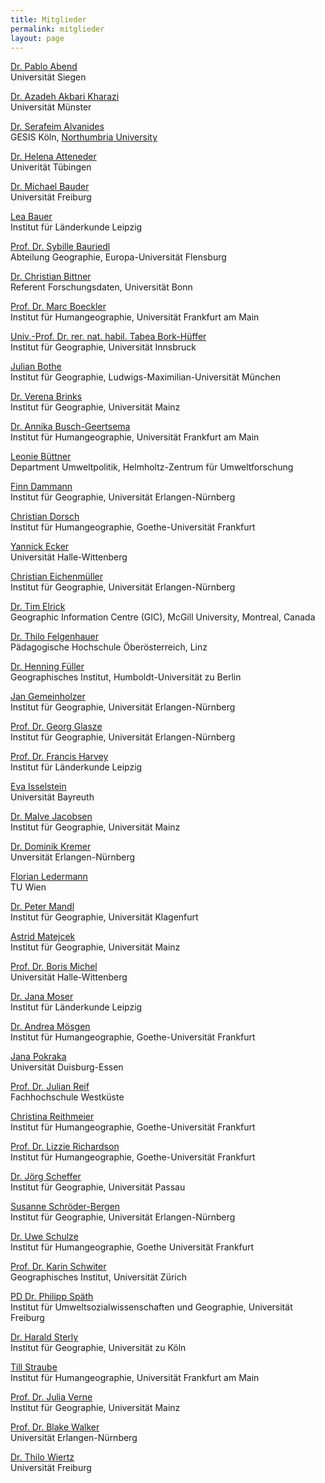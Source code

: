 ```yaml
---
title: Mitglieder
permalink: mitglieder
layout: page
---
```


<!-- ************************
     * ACHTUNG BITTE LESEN! *
     ************************

     Damit das mit den Zeilenumbrüchen hinhaut, müssen jeweils hinter der
     ersten Zeile (also hinter dem Namen, bzw. hinter der geschlossenen Klammer
     vom Link) noch zwei Leerzeichen stehen.  -->

[Dr. Pablo Abend](http://www.locatingmedia.uni-siegen.de/pablo-abend/)    
Universität Siegen

[Dr. Azadeh Akbari Kharazi](https://www.uni-muenster.de/Geographie/mitarbeiter/akbari.shtml)  
Universität Münster

[Dr. Serafeim Alvanides](https://www.gesis.org/institut/mitarbeiterverzeichnis/person/S.Alvanides)  
GESIS Köln, [Northumbria University](https://www.northumbria.ac.uk/about-us/our-staff/a/seraphim-alvanides)

[Dr. Helena Atteneder](https://uni-tuebingen.de/fakultaeten/philosophische-fakultaet/fachbereiche/philosophie-rhetorik-medien/institut-fuer-medienwissenschaft/institut/personen/atteneder-helena-dr/)  
Univerität Tübingen

[Dr. Michael Bauder](https://www.geographie.uni-freiburg.de/ikg/mitarb/bauder_m)  
Universität Freiburg

[Lea Bauer](https://www.ifl-leipzig.de/de/das-ifl/mitarbeiter/bauer-lea.html)  
Institut für Länderkunde Leipzig

[Prof. Dr. Sybille Bauriedl](https://www.uni-flensburg.de/geographie/integrative-geographie/team/prof-dr-sybille-bauriedl/zur-person/)  
Abteilung Geographie, Europa-Universität Flensburg

[Dr. Christian Bittner](https://www.ulb.uni-bonn.de/de/die-ulb/organisation-ansprechpartner/ansprechpartner-von-a-z/bittner)  
Referent Forschungsdaten, Universität Bonn

[Prof. Dr. Marc Boeckler](https://www.uni-frankfurt.de/45478395/01_portrait)  
Institut für Humangeographie, Universität Frankfurt am Main

[Univ.-Prof. Dr. rer. nat. habil. Tabea Bork-Hüffer](https://www.uibk.ac.at/geographie/personal/bork-hueffer/)  
Institut für Geographie, Universität Innsbruck  

[Julian Bothe](http://www.geographie.uni-muenchen.de/department/fiona/personen/index.php?personen_details=1&user_id=326)  
Institut für Geographie, Ludwigs-Maximilian-Universität München  

[Dr. Verena Brinks](https://digitalekulturen.uni-mainz.de/team/verena-brinks/)   
Institut für Geographie, Universität Mainz

[Dr. Annika Busch-Geertsema](http://www.uni-frankfurt.de/45862962/Kurzportrait)  
Institut für Humangeographie, Universität Frankfurt am Main

[Leonie Büttner](https://www.ufz.de/index.php?de=46763)  
Department Umweltpolitik, Helmholtz-Zentrum für Umweltforschung

[Finn Dammann](http://www.geographie.nat.uni-erlangen.de/personen/finn-dammann/)  
Institut für Geographie, Universität Erlangen-Nürnberg  

[Christian Dorsch](https://www.uni-frankfurt.de/45862947)  
Institut für Humangeographie, Goethe-Universität Frankfurt

[Yannick Ecker](https://blogs.urz.uni-halle.de/digigeo/mitarbeiterinnen/ecker/)  
Universität Halle-Wittenberg

[Christian Eichenmüller](http://www.geographie.nat.uni-erlangen.de/personen/christian-eichenmueller/)  
Institut für Geographie, Universität Erlangen-Nürnberg

[Dr. Tim Elrick](http://gic.geog.mcgill.ca)  
Geographic Information Centre (GIC), McGill University, Montreal, Canada

[Dr. Thilo Felgenhauer](http://pro.ph-ooe.at/tilo-felgenhauer.html)  
Pädagogische Hochschule Öberösterreich, Linz

[Dr. Henning Füller](https://www.geographie.hu-berlin.de/de/Members/fueller_henning)  
Geographisches Institut, Humboldt-Universität zu Berlin

[Jan Gemeinholzer](https://www.researchgate.net/profile/Jan_Gemeinholzer)  
Institut für Geographie, Universität Erlangen-Nürnberg

[Prof. Dr. Georg Glasze](http://www.geographie.nat.uni-erlangen.de/personen/georg-glasze/)  
Institut für Geographie, Universität Erlangen-Nürnberg

[Prof. Dr. Francis Harvey](https://www.ifl-leipzig.de/de/das-ifl/mitarbeiter/harvey-francis.html)  
Institut für Länderkunde Leipzig

[Eva Isselstein](https://www.wigeo.uni-bayreuth.de/de/team/eva-isselstein/index.php)  
Universität Bayreuth

[Dr. Malve Jacobsen](https://kulturgeographie-mainz.de/team/malve-jacobsen/)  
Institut für Geographie, Universität Mainz

[Dr. Dominik Kremer](https://www.geography.nat.fau.eu/person/dominik-kremer/)  
Unversität Erlangen-Nürnberg

[Florian Ledermann](https://cartography.tuwien.ac.at/florian-ledermann/)  
TU Wien

[Dr. Peter Mandl](http://wwwu.uni-klu.ac.at/pmandl/)  
Institut für Geographie, Universität Klagenfurt

[Astrid Matejcek](https://kulturgeographie-mainz.de/team/astrid-matejcek/)  
Institut für Geographie, Universität Mainz

[Prof. Dr. Boris Michel](https://blogs.urz.uni-halle.de/digigeo/mitarbeiterinnen/michel/)  
Universität Halle-Wittenberg

[Dr. Jana Moser](https://leibniz-ifl.de/institut/personen/moser-jana)  
Institut für Länderkunde Leipzig

[Dr. Andrea Mösgen](https://www.uni-frankfurt.de/45863100/Dr__Andrea_M%C3%B6sgen___Kurzportr%C3%A4t)  
Institut für Humangeographie, Goethe-Universität Frankfurt

[Jana Pokraka](https://www.uni-due.de/geographie/sachunterricht/pokraka.php)  
Universität Duisburg-Essen

[Prof. Dr. Julian Reif](https://www.fh-westkueste.de/hochschulprofil/ansprechpartner/professoren/innen-wirtschaft/prof-dr-julian-reif/)  
Fachhochschule Westküste

[Christina Reithmeier](https://www.uni-frankfurt.de/68718510/Kurzportrait)  
Institut für Humangeographie, Goethe-Universität Frankfurt

[Prof. Dr. Lizzie Richardson](https://www.uni-frankfurt.de/93140598/Profile)  
Institut für Humangeographie, Goethe-Universität Frankfurt

[Dr. Jörg Scheffer](http://www.phil.uni-passau.de/fachbereich-geographie/team/dr-joerg-scheffer/)  
Institut für Geographie, Universität Passau

[Susanne Schröder-Bergen](https://www.geographie.nat.fau.de/person/susanne-schroeder-bergen/)  
Institut für Geographie, Universität Erlangen-Nürnberg

[Dr. Uwe Schulze](https://www.uni-frankfurt.de/46194385/Kurzportrait)  
Institut für Humangeographie, Goethe Universität Frankfurt

[Prof. Dr. Karin Schwiter](https://www.geo.uzh.ch/en/department/Staff/karinschwiter)  
Geographisches Institut, Universität Zürich

[PD Dr. Philipp Späth](https://www.envgov.uni-freiburg.de/de/prof-sugov/Team-SuGov/philipp-spaeth%20)  
Institut für Umweltsozialwissenschaften und Geographie, Universität Freiburg

[Dr. Harald Sterly](http://www.geographie.uni-koeln.de/14236.html)  
Institut für Geographie, Universität zu Köln

[Till Straube](http://user.uni-frankfurt.de/~tstraube)  
Institut für Humangeographie, Universität Frankfurt am Main

[Prof. Dr. Julia Verne](https://kulturgeographie-mainz.de/team/prof-dr-julia-verne/)  
Institut für Geographie, Universität Mainz

[Prof. Dr. Blake Walker](https://www.geography.nat.fau.eu/person/blake-walker/)  
Universität Erlangen-Nürnberg

[Dr. Thilo Wiertz](https://geographie.uni-freiburg.de/de/professuren/wirtschaftsgeographie-und-nachhaltige-entwicklung/team-und-kontakt/wiertz-thilo)  
Universität Freiburg
